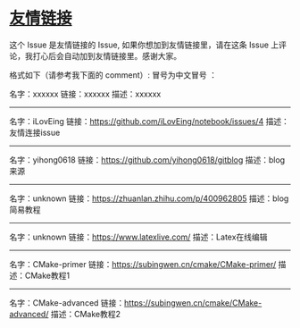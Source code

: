 # [友情链接](https://github.com/iLovEing/notebook/issues/4)

这个 Issue 是友情链接的 Issue, 如果你想加到友情链接里，请在这条 Issue 上评论，我打心后会自动加到友情链接里。感谢大家。

格式如下（请参考我下面的 comment）:
冒号为中文冒号 ：

名字：xxxxxx
链接：xxxxxx
描述：xxxxxx

---

名字：iLovEing
链接：https://github.com/iLovEing/notebook/issues/4
描述：友情连接issue

---

名字：yihong0618
链接：https://github.com/yihong0618/gitblog
描述：blog来源

---

名字：unknown
链接：https://zhuanlan.zhihu.com/p/400962805
描述：blog简易教程

---

名字：unknown
链接：https://www.latexlive.com/
描述：Latex在线编辑

---

名字：CMake-primer
链接：https://subingwen.cn/cmake/CMake-primer/
描述：CMake教程1

---

名字：CMake-advanced
链接：https://subingwen.cn/cmake/CMake-advanced/
描述：CMake教程2